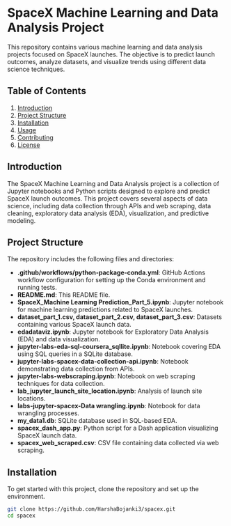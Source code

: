 # SpaceX Machine Learning and Data Analysis Project

This repository contains various machine learning and data analysis projects focused on SpaceX launches. The objective is to predict launch outcomes, analyze datasets, and visualize trends using different data science techniques.

## Table of Contents

1. [Introduction](#introduction)
2. [Project Structure](#project-structure)
3. [Installation](#installation)
4. [Usage](#usage)
5. [Contributing](#contributing)
6. [License](#license)

## Introduction

The SpaceX Machine Learning and Data Analysis project is a collection of Jupyter notebooks and Python scripts designed to explore and predict SpaceX launch outcomes. This project covers several aspects of data science, including data collection through APIs and web scraping, data cleaning, exploratory data analysis (EDA), visualization, and predictive modeling.

## Project Structure

The repository includes the following files and directories:

- **.github/workflows/python-package-conda.yml**: GitHub Actions workflow configuration for setting up the Conda environment and running tests.
- **README.md**: This README file.
- **SpaceX_Machine Learning Prediction_Part_5.ipynb**: Jupyter notebook for machine learning predictions related to SpaceX launches.
- **dataset_part_1.csv, dataset_part_2.csv, dataset_part_3.csv**: Datasets containing various SpaceX launch data.
- **edadataviz.ipynb**: Jupyter notebook for Exploratory Data Analysis (EDA) and data visualization.
- **jupyter-labs-eda-sql-coursera_sqllite.ipynb**: Notebook covering EDA using SQL queries in a SQLite database.
- **jupyter-labs-spacex-data-collection-api.ipynb**: Notebook demonstrating data collection from APIs.
- **jupyter-labs-webscraping.ipynb**: Notebook on web scraping techniques for data collection.
- **lab_jupyter_launch_site_location.ipynb**: Analysis of launch site locations.
- **labs-jupyter-spacex-Data wrangling.ipynb**: Notebook for data wrangling processes.
- **my_data1.db**: SQLite database used in SQL-based EDA.
- **spacex_dash_app.py**: Python script for a Dash application visualizing SpaceX launch data.
- **spacex_web_scraped.csv**: CSV file containing data collected via web scraping.

## Installation

To get started with this project, clone the repository and set up the environment.

```bash
git clone https://github.com/HarshaBojanki3/spacex.git
cd spacex

